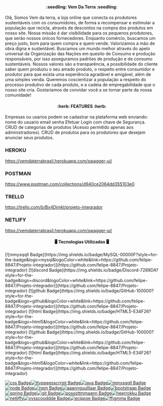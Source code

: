  <h4 align="center">:seedling: Vem Da Terra :seedling:</h4>

Olá, Somos Vem da terra, a loja online que conecta os produtores sustentáveis com os consumidores, de forma a recompensar e estimular a população que recicla, através de descontos na compra dos produtos em nosso site. Nossa missão é dar visibilidade para os pequenos produtores, que serão nossos únicos fornecedores. Enquanto comércio, buscamos um preço justo, bom para quem compra e quem vende. Valorizamos a mão de obra digna e sustentável. Buscamos um mundo melhor através do apelo universal da Organização das Nações em quesito de Consumo e produção responsáveis, por isso asseguramos padrões de produção e de consumo sustentáveis. Nossos valores são a transparência, a possibilidade do cliente saber quem produziu o seu amado produto, o respeito entre consumidor e produtor para que exista uma experiência agradável e amigável, além de uma simples venda. Queremos coscientizar a população a respeito do processo produtivo de cada produto, e a cadeia de empregabilidade que o nosso site cria. Gostariamos de convidar você a se tornar parte da nossa comunidade!

 <h4 align="center">:herb: FEATURES :herb:</h4>

Empresas ou usarios podem se cadastrar na plataforma web enviando: nome do usuario email senha
Efetuar Login com chave de Segurança.
CRUD de categorias de produtos (Acesso permitido apenas aos administradores).
CRUD de produtos para os produtores que desejam anunciar seus produtos.

### HEROKU
https://vemdaterrabrasil.herokuapp.com/swagger-ui/

### POSTMAN
https://www.postman.com/collections/d940ce2064dd355103e0

### TRELLO
https://trello.com/b/Bx4Djmkl/projeto-integrador

### NETLIFY
https://vemdaterrabrasil.herokuapp.com/swagger-ui/

 <h4 align="center">🖥️ Tecnologias Utilizadas 🖥️ </h4>
[![mmysqqll Badge](https://img.shields.io/badge/MySQL-00000F?style=for-the-badge&logo=mysql&logoColor=white&link=https://github.com/felipe-8847/Projeto-integrador)](https://github.com/felipe-8847/Projeto-integrador)
[![discord Badge](https://img.shields.io/badge/Discord-7289DA?style=for-the-badge&logo=discord&logoColor=white&link=https://github.com/felipe-8847/Projeto-integrador)](https://github.com/felipe-8847/Projeto-integrador)
[![github Badge](https://img.shields.io/badge/GitHub-100000?style=for-the-badge&logo=github&logoColor=white&link=https://github.com/felipe-8847/Projeto-integrador)](https://github.com/felipe-8847/Projeto-integrador)
[![html Badge](https://img.shields.io/badge/HTML5-E34F26?style=for-the-badge&logo=html5&logoColor=white&link=https://github.com/felipe-8847/Projeto-integrador)](https://github.com/felipe-8847/Projeto-integrador)
[![github Badge](https://img.shields.io/badge/GitHub-100000?style=for-the-badge&logo=github&logoColor=white&link=https://github.com/felipe-8847/Projeto-integrador)](https://github.com/felipe-8847/Projeto-integrador)
[![html Badge](https://img.shields.io/badge/HTML5-E34F26?style=for-the-badge&logo=html5&logoColor=white&link=https://github.com/felipe-8847/Projeto-integrador)](https://github.com/felipe-8847/Projeto-integrador)


[![css Badge](https://img.shields.io/badge/CSS3-1572B6?style=for-the-badge&logo=css3&logoColor=white&link=https://github.com/prisciladuarte)](https://github.com/prisciladuarte)[![ttyppeesscrript Badge](https://img.shields.io/badge/TypeScript-007ACC?style=for-the-badge&logo=typescript&logoColor=white&link=https://github.com/prisciladuarte)](https://github.com/prisciladuarte)[![java Badge](https://img.shields.io/badge/Java-ED8B00?style=for-the-badge&logo=java&logoColor=white&link=https://github.com/prisciladuarte)](https://github.com/prisciladuarte)[![mmysqqll Badge](https://img.shields.io/badge/MySQL-00000F?style=for-the-badge&logo=mysql&logoColor=white&link=https://github.com/prisciladuarte)](https://github.com/prisciladuarte)[![node Badge](https://img.shields.io/badge/Node.js-339933?style=for-the-badge&logo=nodedotjs&logoColor=white&link=https://github.com/prisciladuarte)](https://github.com/prisciladuarte)[![npm Badge](https://img.shields.io/badge/npm-CB3837?style=for-the-badge&logo=npm&logoColor=white&link=https://github.com/prisciladuarte)](https://github.com/prisciladuarte)[![aaannguulllaar Badge](	https://img.shields.io/badge/Angular-DD0031?style=for-the-badge&logo=angular&logoColor=white&link=https://github.com/prisciladuarte)](https://github.com/prisciladuarte)[![bootstraap Badge](https://img.shields.io/badge/Bootstrap-563D7C?style=for-the-badge&logo=bootstrap&logoColor=white&link=https://github.com/prisciladuarte)](https://github.com/prisciladuarte)[![spring Badge](https://img.shields.io/badge/Spring-6DB33F?style=for-the-badge&logo=spring&logoColor=white&link=https://github.com/prisciladuarte)](https://github.com/prisciladuarte)[![git Badge](https://img.shields.io/badge/Git-F05032?style=for-the-badge&logo=git&logoColor=white&link=https://github.com/prisciladuarte)](https://github.com/prisciladuarte)[![posssttmmaann Badge](https://img.shields.io/badge/Postman-FF6C37?style=for-the-badge&logo=Postman&logoColor=white&link=https://github.com/prisciladuarte)](https://github.com/prisciladuarte)[![heerrokku Badge](https://img.shields.io/badge/Heroku-430098?style=for-the-badge&logo=heroku&logoColor=white&link=https://github.com/prisciladuarte)](https://github.com/prisciladuarte)[![netliffy](https://img.shields.io/badge/Netlify-00C7B7?style=for-the-badge&logo=netlify&logoColor=white&link=https://github.com/prisciladuarte)](https://github.com/prisciladuarte)[![vvsscooddde Badge](https://img.shields.io/badge/Visual_Studio_Code-0078D4?style=for-the-badge&logo=visual%20studio%20code&logoColor=white&link=https://github.com/prisciladuarte)](https://github.com/prisciladuarte)[![ecippse Badge](https://img.shields.io/badge/Eclipse-2C2255?style=for-the-badge&logo=eclipse&logoColor=white&link=https://github.com/prisciladuarte)](https://github.com/prisciladuarte)[![ffigmma Badge](https://img.shields.io/badge/Figma-F24E1E?style=for-the-badge&logo=figma&logoColor=white&link=https://github.com/prisciladuarte)](https://github.com/prisciladuarte)

